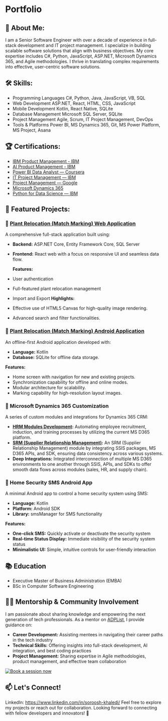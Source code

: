 # Portfolio
## 👋 About Me:
I am a Senior Software Engineer with over a decade of experience in full-stack development and IT project management. I specialize in building scalable software solutions that align with business objectives. My core expertise includes C#, Python, JavaScript, ASP.NET, Microsoft Dynamics 365, and Agile methodologies. I thrive in translating complex requirements into effective, user-centric software solutions.

## 🛠️ Skills:
- Programming Languages
    C#, Python, Java, JavaScript, VB, SQL
- Web Development
    ASP.NET, React, HTML, CSS, JavaScript
- Mobile Development
    Kotlin, React Native, SQLite
- Database Management
    Microsoft SQL Server, SQLite
- Project Management
    Agile, Scrum, IT Project Management, DevOps
- Tools & Platforms
    Power BI, MS Dynamics 365, Git, MS Power Platform, MS Project, Asana
  
## 🏆 Certifications:
  - [IBM Product Management - IBM](https://coursera.org/share/4a0b26d32979262ed54298db4ab4dfbc)
  - [AI Product Management - IBM](https://coursera.org/share/3c365efc7bd0fb4143cfd8a430cfb35f)
  - [Power BI Data Analyst — Coursera](https://coursera.org/share/26990f436407202b9e5abbe472d4cdcd)
  - [IT Project Management — IBM](https://coursera.org/share/205e864e04d09d53a943c481175ae067)
  - [Project Management — Google](https://coursera.org/share/eab1aeb6266583face045507d368be85)
  - [Microsoft Dynamics 365](https://coursera.org/share/eca6ccb02c99e4918c99b7985a7adcf2)
  - [Python for Data Science — IBM](https://www.credly.com/badges/c414afc2-b072-4d47-b4b8-87c41c5d3c08)

## 🚀 Featured Projects:

### 📌 [Plant Relocation (Match Marking) Web Application](https://github.com/eSoroosh/Portfolio/tree/main/Plant%20Relocation%20Application)
A comprehensive full-stack application built using:
- **Backend:** ASP.NET Core, Entity Framework Core, SQL Server
- **Frontend:** React web with a focus on responsive UI and seamless data flow.

  **Features:**
- User authentication
- Full-featured plant relocation management
- Import and Export 
**Highlights:**
- Effective use of HTML5 Canvas for high-quality image rendering.
- Advanced search and filter functionalities.

### 📌 [Plant Relocation (Match Marking) Android Application](https://github.com/eSoroosh/Portfolio/tree/main/Plant%20Relocation%20Application)
An offline-first Android application developed with:
- **Language:** Kotlin
- **Database:** SQLite for offline data storage.

**Features:**
- Home screen with navigation for new and existing projects.
- Synchronization capability for offline and online modes.
- Modular architecture for scalability.
- Marking capability for high-resolution layout images.

### 📌 Microsoft Dynamics 365 Customization
A series of custom modules and integrations for Dynamics 365 CRM:
- **[HRM Modules Development](https://github.com/eSoroosh/Portfolio/tree/main/Dynamics365-Customization/HRM%20Implementation):** Automating employee recruitment, induction, and training processes by utilizing the current MS D365 platform.
- **[SRM (Supplier Relationship Management)](https://github.com/eSoroosh/Portfolio/tree/main/Dynamics365-Customization/SRM%20Implementation):** An SRM (Supplier Relationship Management) module by integrating SSIS packages, MS D365 APIs, and SDK, ensuring data consistency across various systems.
- **Deep Integrations:** Integrated interconnection of multiple MS D365 environments to one another through SSIS, APIs, and SDKs to offer smooth data flows across modules (sales, HR, and supply chain).

### 📌 Home Security SMS Android App
A minimal Android app to control a home security system using SMS:

- **Language:** Kotlin
- **Platform:** Android SDK
- **Library:** smsManager for SMS functionality

**Features:**
- **One-click SMS:** Quickly activate or deactivate the security system
- **Real-time Status Display:** Immediate visibility of the security system status
- **Minimalistic UI:** Simple, intuitive controls for user-friendly interaction

## 📚 Education
  - Executive Master of Business Administration (EMBA)
  - BSc in Computer Software Engineering 

## 🧑‍🏫 Mentorship & Community Involvement
I am passionate about sharing knowledge and empowering the next generation of tech professionals. As a mentor on [ADPList](https://adplist.org/mentors/soroosh-khaledi), I provide guidance on:
- **Career Development:** Assisting mentees in navigating their career paths in the tech industry
- **Technical Skills:** Offering insights into full-stack development, AI integration, and best coding practices
- **Project Management:** Sharing expertise in Agile methodologies, product management, and effective team collaboration

[![Book a session now](https://github.com/user-attachments/assets/373480c2-65bf-4212-a671-798237f2c70f)](https://adplist.org/mentors/soroosh-khaledi)

## 📫 Let's Connect!
LinkedIn: https://www.linkedin.com/in/soroosh-khaledi/
Feel free to explore my projects or reach out for collaboration. Looking forward to connecting with fellow developers and innovators! 🚀
